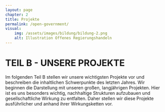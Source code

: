 ```yaml
---
layout: page
chapter: 2
title: Projekte
permalink: /open-government/
visual:
    img: /assets/images/bildung/bildung-2.png
    alt: Illustration Offenes Regierungshandeln
---
```


# TEIL B - UNSERE PROJEKTE 

Im folgenden Teil B stellen wir unsere wichtigsten Projekte vor und beschreiben die inhaltlichen Schwerpunkte des letzten Jahres. Wir beginnen die Darstellung mit unseren großen, langjährigen Projekten. Hier ist es uns besonders wichtig, nachhaltige Strukturen aufzubauen und gesellschaftliche Wirkung zu entfalten. Daher stellen wir diese Projekte ausführlicher und anhand ihrer Wirkungsketten vor.
